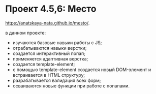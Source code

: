 # Проект 4.5,6: Место

https://anatskaya-nata.github.io/mesto/.


 в данном проекте:
 - изучаются базовые навыки работы с JS;
 - отрабатываются навыки верстки;
 - создается интерактивный попап;
 - применяется адаптивная верстка;
 - создается template-element;
 - с помощью template-element coздается новый DOM-элемент и встраивается в HTML структуру;
 - разрабатывается валидация всех форм;
 - осваиваются новые функции при работе с попапами.

 